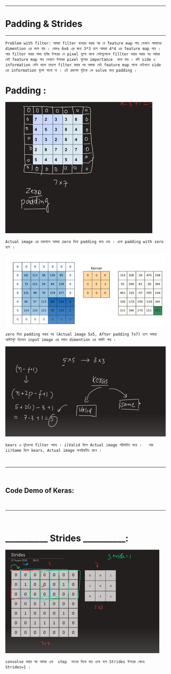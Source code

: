 
---

# Padding & Strides

---

`Problem with filter: আমরা filter ব্যবহার করার পর যে feature map পায় সেখানে আমাদের dimention এর কমে যায় । যেমনঃ 6x6 এর জন্য 3*3 হলে আমরা 4*4 এর feature map পায় । আর filter করার সময় ছবির উপরের যে pixel গুলো থাকে সেইগুলোকে fillter করার করার পর আমরা যেই feature map পায় সেখানে উপরের pixel গুলোর importance  কমে যায় । যদি side এ information বেশি থাকে তাহলে filter করার পর আমরা যেই feature map পাবো যেইখানে side এর information গুলো পাবো না । এই প্রবলেম দুইকে কে solve করে padding । `

# Padding :

![Alt text](image-249.png)

`Actual image এর চারপাশে আমরা zero দিয়ে padding করে দেয় । একে padding with zero বলে । `

![Alt text](image-250.png)

`zero দিয়ে padding করার পর (Actual image 5x5, After padding 7x7) হলে আমরা আউটপুট হিসেবে input image এর সমান dimention এর আউট পায় । `


![Alt text](image-251.png)

`kears এ দুইধনের filter আছে । i)Valid দিলে Actual image পরিবর্তিত করে ।   আর ii)Same দিলে kears, Actual image অপরিবর্তিত রাখে । `

<br>

---

<br>

## Code Demo of Keras:

<br>

---

<br>



# __________ Strides __________:


![Alt text](image-252.png)

`convolve করার পর আমরা এক  step  ডানের দিকে যায় একে বলে Strides উপরের ক্ষেত্রে Strides=1 । `


